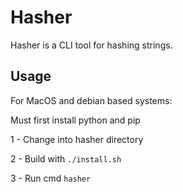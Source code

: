 # Hasher
Hasher is a CLI tool for hashing strings. 
## Usage
For MacOS and debian based systems:

Must first install python and pip

1 - Change into hasher directory

2 - Build with ``` ./install.sh ``` 

3 - Run cmd ``` hasher ```
